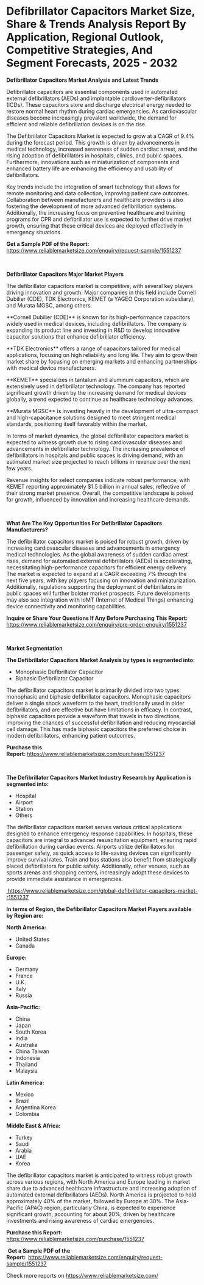 <p><h1>Defibrillator Capacitors Market Size, Share & Trends Analysis Report By Application, Regional Outlook, Competitive Strategies, And Segment Forecasts, 2025 - 2032</h1></p><p><strong>Defibrillator Capacitors Market Analysis and Latest Trends</strong></p>
<p><p>Defibrillator capacitors are essential components used in automated external defibrillators (AEDs) and implantable cardioverter-defibrillators (ICDs). These capacitors store and discharge electrical energy needed to restore normal heart rhythm during cardiac emergencies. As cardiovascular diseases become increasingly prevalent worldwide, the demand for efficient and reliable defibrillation devices is on the rise.</p><p>The Defibrillator Capacitors Market is expected to grow at a CAGR of 9.4% during the forecast period. This growth is driven by advancements in medical technology, increased awareness of sudden cardiac arrest, and the rising adoption of defibrillators in hospitals, clinics, and public spaces. Furthermore, innovations such as miniaturization of components and enhanced battery life are enhancing the efficiency and usability of defibrillators.</p><p>Key trends include the integration of smart technology that allows for remote monitoring and data collection, improving patient care outcomes. Collaboration between manufacturers and healthcare providers is also fostering the development of more advanced defibrillation systems. Additionally, the increasing focus on preventive healthcare and training programs for CPR and defibrillator use is expected to further drive market growth, ensuring that these critical devices are deployed effectively in emergency situations.</p></p>
<p><strong>Get a Sample PDF of the Report:&nbsp;</strong> <a href="https://www.reliablemarketsize.com/enquiry/request-sample/1551237?utm_campaign=1879&utm_medium=2&utm_source=Github&utm_content=ia&utm_term=13022025&utm_id=defibrillator-capacitors">https://www.reliablemarketsize.com/enquiry/request-sample/1551237</a></p>
<p>&nbsp;</p>
<p><strong>Defibrillator Capacitors Major Market Players</strong></p>
<p><p>The defibrillator capacitors market is competitive, with several key players driving innovation and growth. Major companies in this field include Cornell Dubilier (CDE), TDK Electronics, KEMET (a YAGEO Corporation subsidiary), and Murata MGSC, among others.</p><p>**Cornell Dubilier (CDE)** is known for its high-performance capacitors widely used in medical devices, including defibrillators. The company is expanding its product line and investing in R&D to develop innovative capacitor solutions that enhance defibrillator efficiency.</p><p>**TDK Electronics** offers a range of capacitors tailored for medical applications, focusing on high reliability and long life. They aim to grow their market share by focusing on emerging markets and enhancing partnerships with medical device manufacturers.</p><p>**KEMET** specializes in tantalum and aluminum capacitors, which are extensively used in defibrillator technology. The company has reported significant growth driven by the increasing demand for medical devices globally, a trend expected to continue as healthcare technology advances.</p><p>**Murata MGSC** is investing heavily in the development of ultra-compact and high-capacitance solutions designed to meet stringent medical standards, positioning itself favorably within the market.</p><p>In terms of market dynamics, the global defibrillator capacitors market is expected to witness growth due to rising cardiovascular diseases and advancements in defibrillator technology. The increasing prevalence of defibrillators in hospitals and public spaces is driving demand, with an estimated market size projected to reach billions in revenue over the next few years.</p><p>Revenue insights for select companies indicate robust performance, with KEMET reporting approximately $1.5 billion in annual sales, reflective of their strong market presence. Overall, the competitive landscape is poised for growth, influenced by innovation and increasing healthcare demands.</p></p>
<p>&nbsp;</p>
<p><strong>What Are The Key Opportunities For Defibrillator Capacitors Manufacturers?</strong></p>
<p><p>The defibrillator capacitors market is poised for robust growth, driven by increasing cardiovascular diseases and advancements in emergency medical technologies. As the global awareness of sudden cardiac arrest rises, demand for automated external defibrillators (AEDs) is accelerating, necessitating high-performance capacitors for efficient energy delivery. The market is expected to expand at a CAGR exceeding 7% through the next five years, with key players focusing on innovation and miniaturization. Additionally, regulations supporting the deployment of defibrillators in public spaces will further bolster market prospects. Future developments may also see integration with IoMT (Internet of Medical Things) enhancing device connectivity and monitoring capabilities.</p></p>
<p><strong>Inquire or Share Your Questions If Any Before Purchasing This Report:</strong> <a href="https://www.reliablemarketsize.com/enquiry/pre-order-enquiry/1551237?utm_campaign=1879&utm_medium=2&utm_source=Github&utm_content=ia&utm_term=13022025&utm_id=defibrillator-capacitors">https://www.reliablemarketsize.com/enquiry/pre-order-enquiry/1551237</a></p>
<p>&nbsp;</p>
<p><strong>Market Segmentation</strong></p>
<p><strong>The Defibrillator Capacitors Market Analysis by types is segmented into:</strong></p>
<p><ul><li>Monophasic Defibrillator Capacitor</li><li>Biphasic Defibrillator Capacitor</li></ul></p>
<p><p>The defibrillator capacitors market is primarily divided into two types: monophasic and biphasic defibrillator capacitors. Monophasic capacitors deliver a single shock waveform to the heart, traditionally used in older defibrillators, and are effective but have limitations in efficacy. In contrast, biphasic capacitors provide a waveform that travels in two directions, improving the chances of successful defibrillation and reducing myocardial cell damage. This has made biphasic capacitors the preferred choice in modern defibrillators, enhancing patient outcomes.</p></p>
<p><strong>Purchase this Report:&nbsp;</strong><a href="https://www.reliablemarketsize.com/purchase/1551237?utm_campaign=1879&utm_medium=2&utm_source=Github&utm_content=ia&utm_term=13022025&utm_id=defibrillator-capacitors">https://www.reliablemarketsize.com/purchase/1551237</a></p>
<p>&nbsp;</p>
<p><strong>The Defibrillator Capacitors Market Industry Research by Application is segmented into:</strong></p>
<p><ul><li>Hospital</li><li>Airport</li><li>Station</li><li>Others</li></ul></p>
<p><p>The defibrillator capacitors market serves various critical applications designed to enhance emergency response capabilities. In hospitals, these capacitors are integral to advanced resuscitation equipment, ensuring rapid defibrillation during cardiac events. Airports utilize defibrillators for passenger safety, as quick access to life-saving devices can significantly improve survival rates. Train and bus stations also benefit from strategically placed defibrillators for public safety. Additionally, other venues, such as sports arenas and shopping centers, increasingly adopt these devices to provide immediate assistance in emergencies.</p></p>
<p><a href="https://www.reliablemarketsize.com/global-defibrillator-capacitors-market-r1551237?utm_campaign=1879&utm_medium=2&utm_source=Github&utm_content=ia&utm_term=13022025&utm_id=defibrillator-capacitors">&nbsp;https://www.reliablemarketsize.com/global-defibrillator-capacitors-market-r1551237</a></p>
<p><strong>In terms of Region, the Defibrillator Capacitors Market Players available by Region are:</strong></p>
<p>
    <p> <strong> North America: </strong>
        <ul>
            <li>United States</li>
            <li>Canada</li>
        </ul>
        </p> 
    <p> <strong> Europe: </strong>
        <ul>
            <li>Germany</li>
            <li>France</li>
            <li>U.K.</li>
            <li>Italy</li>
            <li>Russia</li>
        </ul>
        </p> 
    <p> <strong> Asia-Pacific: </strong>
        <ul>
            <li>China</li>
            <li>Japan</li>
            <li>South Korea</li>
            <li>India</li>
            <li>Australia</li>
            <li>China Taiwan</li>
            <li>Indonesia</li>
            <li>Thailand</li>
            <li>Malaysia</li>
        </ul>
        </p> 
    <p> <strong> Latin America: </strong>
        <ul>
            <li>Mexico</li>
            <li>Brazil</li>
            <li>Argentina Korea</li>
            <li>Colombia</li>
        </ul>
        </p> 
    <p> <strong> Middle East & Africa: </strong>
        <ul>
            <li>Turkey</li>
            <li>Saudi</li>
            <li>Arabia</li>
            <li>UAE</li>
            <li>Korea</li>
        </ul>
    </p>
    </p>
<p><p>The defibrillator capacitors market is anticipated to witness robust growth across various regions, with North America and Europe leading in market share due to advanced healthcare infrastructure and increasing adoption of automated external defibrillators (AEDs). North America is projected to hold approximately 40% of the market, followed by Europe at 30%. The Asia-Pacific (APAC) region, particularly China, is expected to experience significant growth, accounting for about 20%, driven by healthcare investments and rising awareness of cardiac emergencies.</p></p>
<p><strong>Purchase this Report: </strong><a href="https://www.reliablemarketsize.com/purchase/1551237?utm_campaign=1879&utm_medium=2&utm_source=Github&utm_content=ia&utm_term=13022025&utm_id=defibrillator-capacitors">https://www.reliablemarketsize.com/purchase/1551237</a></p>
<p>&nbsp;<strong>Get a Sample PDF of the Report:&nbsp;&nbsp;</strong><a href="https://www.reliablemarketsize.com/enquiry/request-sample/1551237?utm_campaign=1879&utm_medium=2&utm_source=Github&utm_content=ia&utm_term=13022025&utm_id=defibrillator-capacitors">https://www.reliablemarketsize.com/enquiry/request-sample/1551237</a></p>
<p><strong></strong></p>
<p>Check more reports on <a href="https://www.reliablemarketsize.com/?utm_campaign=1879&utm_medium=2&utm_source=Github&utm_content=ia&utm_term=13022025&utm_id=defibrillator-capacitors">https://www.reliablemarketsize.com/</a></p>
